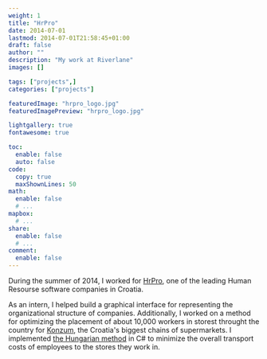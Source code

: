 ```yaml
---
weight: 1
title: "HrPro"
date: 2014-07-01
lastmod: 2014-07-01T21:58:45+01:00
draft: false
author: ""
description: "My work at Riverlane"
images: []

tags: ["projects",]
categories: ["projects"]

featuredImage: "hrpro_logo.jpg"
featuredImagePreview: "hrpro_logo.jpg"

lightgallery: true
fontawesome: true

toc:
  enable: false
  auto: false
code:
  copy: true
  maxShownLines: 50
math:
  enable: false
  # ...
mapbox:
  # ...
share:
  enable: false
  # ...
comment:
  enable: false
---
```


During the summer of 2014, I worked for [HrPro](https://hrpro.hr/), one of the leading Human Resourse software companies in Croatia. 

As an intern, I helped build a graphical interface for representing the organizational structure of companies. Additionally, I worked on a method for optimizing the placement of about 10,000 workers in storest throught the country for [Konzum](https://www.konzum.hr/), the Croatia's biggest chains of supermarkets. I implemented [the Hungarian method](https://en.wikipedia.org/wiki/Hungarian_algorithm) in C# to minimize the overall transport costs of employees to the stores they work in.